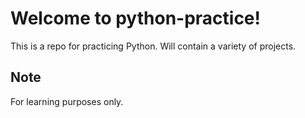 # Welcome to python-practice!
This is a repo for practicing Python. Will contain a variety of projects. 

## Note
For learning purposes only.
